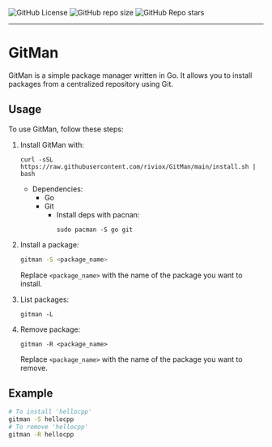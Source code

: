 ![GitHub License](https://img.shields.io/github/license/riviox/Gitman) ![GitHub repo size](https://img.shields.io/github/repo-size/riviox/GitMan) ![GitHub Repo stars](https://img.shields.io/github/stars/riviox/GitMan) 


______________________
# GitMan

GitMan is a simple package manager written in Go. It allows you to install packages from a centralized repository using Git.

## Usage

To use GitMan, follow these steps:

1. Install GitMan with:
    ```
    curl -sSL https://raw.githubusercontent.com/riviox/GitMan/main/install.sh | bash
    ```
    * Dependencies:
        - Go
        - Git
          - Install deps with pacnan:
            ```
            sudo pacman -S go git
            ```

2. Install a package:

    ```bash
    gitman -S <package_name>
    ```

    Replace `<package_name>` with the name of the package you want to install.

3. List packages:
    ```
    gitman -L
    ```
3. Remove package:
    ```
    gitman -R <package_name>
    ```
    Replace `<package_name>` with the name of the package you want to remove.

## Example

```bash
# To install 'hellocpp'
gitman -S hellocpp
# To remove 'hellocpp'
gitman -R hellocpp
```
